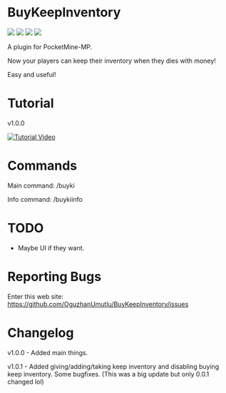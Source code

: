 # BuyKeepInventory
[![](https://poggit.pmmp.io/shield.state/BuyKeepInventory)](https://poggit.pmmp.io/p/BuyKeepInventory)
[![](https://poggit.pmmp.io/shield.api/BuyKeepInventory)](https://poggit.pmmp.io/p/BuyKeepInventory)
[![](https://poggit.pmmp.io/shield.dl.total/BuyKeepInventory)](https://poggit.pmmp.io/p/BuyKeepInventory)
[![](https://poggit.pmmp.io/shield.dl/BuyKeepInventory)](https://poggit.pmmp.io/p/BuyKeepInventory)

A plugin for PocketMine-MP.

Now your players can keep their inventory when they dies with money!

Easy and useful!

# Tutorial

v1.0.0

[![Tutorial Video](https://img.youtube.com/vi/TjtpxlRXDys/0.jpg)](https://www.youtube.com/watch?v=TjtpxlRXDys)

# Commands
Main command: /buyki

Info command: /buykiinfo

# TODO

- Maybe UI if they want.

# Reporting Bugs

Enter this web site: https://github.com/OguzhanUmutlu/BuyKeepInventory/issues

# Changelog

v1.0.0 - Added main things.

v1.0.1 - Added giving/adding/taking keep inventory and disabling buying keep inventory. Some bugfixes. (This was a big update but only 0.0.1 changed lol)
